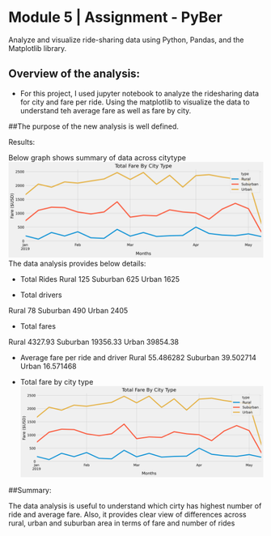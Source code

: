 # Module 5 | Assignment - PyBer

Analyze and visualize ride-sharing data using Python, Pandas, and the Matplotlib library.

## Overview of the analysis:

- For this project, I used jupyter notebook to analyze the ridesharing data for city and fare per ride. Using the matplotlib to visualize the data to understand teh average fare as well as fare by city.

##The purpose of the new analysis is well defined. 

Results:

Below graph shows summary of data across citytype
![PyBer_fare_summary.png](Resources/PyBer_fare_summary.png)
The data analysis provides below details:

- Total Rides
Rural        125
Suburban     625
Urban       1625

- Total drivers

Rural         78
Suburban     490
Urban       2405

- Total fares

Rural        4327.93
Suburban    19356.33
Urban       39854.38


- Average fare per ride and driver
Rural       55.486282
Suburban    39.502714
Urban       16.571468


- Total fare by city type
![PyBer_fare_summary.png](Resources/PyBer_fare_summary.png)



##Summary:

The data analysis is useful to understand which cirty has highest number of ride and average fare. Also, it provides clear view of differences across rural, urban and suburban area in terms of fare and number of rides
